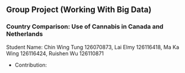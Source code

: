 ## Group Project (Working With Big Data)
### Country Comparison: Use of Cannabis in Canada and Netherlands
Student Name: Chin Wing Tung 126070873, Lai Elmy 126116418, Ma Ka Wing 126116424, Ruishen Wu 126110871
- Contribution:
